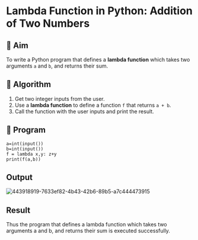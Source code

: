 # Lambda Function in Python: Addition of Two Numbers

## 🎯 Aim
To write a Python program that defines a **lambda function** which takes two arguments `a` and `b`, and returns their sum.

## 🧠 Algorithm
1. Get two integer inputs from the user.
2. Use a **lambda function** to define a function `f` that returns `a + b`.
3. Call the function with the user inputs and print the result.

## 🧾 Program
```
a=int(input())
b=int(input())
f = lambda x,y: z+y
print(f(a,b))
```
## Output
![443918919-7633ef82-4b43-42b6-89b5-a7c444473915](https://github.com/user-attachments/assets/47d21f03-fa3f-4e45-8b2f-d10ecd16af4c)

## Result
Thus the program that defines a lambda function which takes two arguments a and b, and returns their sum is executed successfully.
